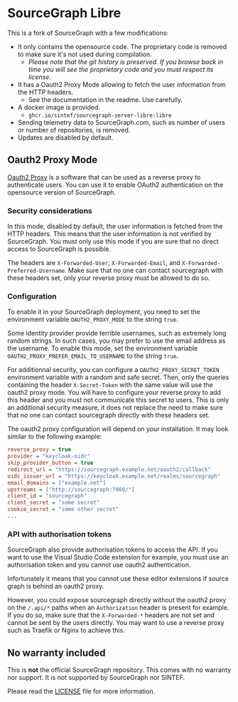 # SourceGraph Libre

This is a fork of SourceGraph with a few modifications:

 - It only contains the opensource code. The proprietary code is removed to make sure it's not used during compilation.
   - *Please note that the git history is preserved. If you browse back in time you will see the proprietary code and you must respect its license.*
 - It has a Oauth2 Proxy Mode allowing to fetch the user information from the HTTP headers.
   - See the documentation in the readme. Use carefully.
 - A docker image is provided.
   - `ghcr.io/sintef/sourcegraph-server-libre:libre`
 - Sending telemetry data to SourceGraph.com, such as number of users or number of repositories, is removed.
 - Updates are disabled by default.

## Oauth2 Proxy Mode

[Oauth2 Proxy](https://oauth2-proxy.github.io/oauth2-proxy/) is a software that can be used as a reverse proxy to authenticate users. You can use it to enable OAuth2 authentication on the opensource version of SourceGraph.

### Security considerations

In this mode, disabled by default, the user information is fetched from the HTTP headers. This means that the user information is not verified by SourceGraph. You must only use this mode if you are sure that no direct access to SourceGraph is possible.

The headers are `X-Forwarded-User`, `X-Forwarded-Email`, and `X-Forwarded-Preferred-Username`. Make sure that no one can contact sourcegraph with these headers set, only your reverse proxy must be allowed to do so.

### Configuration

To enable it in your SourceGraph deployment, you need to set the environment variable `OAUTH2_PROXY_MODE` to the string `true`.

Some identity provider provide terrible usernames, such as extremely long random strings. In such cases, you may prefer to use the email address as the username. To enable this mode, set the environment variable `OAUTH2_PROXY_PREFER_EMAIL_TO_USERNAME` to the string `true`.

For additionnal security, you can configure a `OAUTH2_PROXY_SECRET_TOKEN` environment variable with a random and safe secret. Then, only the queries containing the header `X-Secret-Token` with the same value will use the oauth2 proxy mode. You will have to configure your reverse proxy to add this header and you must not communicate this secret to users. This is only an additional security measure, it does not replace the need to make sure that no one can contact sourcegraph directly with these headers set.

The oauth2 proxy configuration will depend on your installation. It may look similar to the following example:

```ini
reverse_proxy = true
provider = "keycloak-oidc"
skip_provider_button = true
redirect_url = "https://sourcegraph.example.net/oauth2/callback"
oidc_issuer_url = "https://keycloak.example.net/realms/sourcegraph"
email_domains = ["example.net"]
upstreams = ["http://sourcegraph:7080/"]
client_id = "sourcegraph"
client_secret = "some secret"
cookie_secret = "some other secret"
...
```

### API with authorisation tokens

SourceGraph also provide authorisation tokens to access the API. If you want to use the Visual Studio Code extension for example, you must use an authorisation token and you cannot use oauth2 authentication.

Infortunately it means that you cannot use these editor extensions if source graph is behind an oauth2 proxy.

However, you could expose sourcegraph directly without the oauth2 proxy on the `/.api/*` paths when an `Authorization` header is present for example. If you do so, make sure that the `X-Forwarded-*` headers are not set and cannot be sent by the users directly. You may want to use a reverse proxy such as Traefik or Nginx to achieve this.

## No warranty included

This is **not** the official SourceGraph repository. This comes with no warranty nor support. It is not supported by SourceGraph nor SINTEF.

Please read the [LICENSE](LICENSE) file for more information.